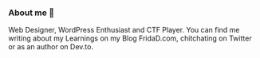 ### About me 👋

<!--
**CodeWithFrida/CodeWithFrida** is a ✨ _special_ ✨ repository because its `README.md` (this file) appears on your GitHub profile.


- 🔭 I’m currently working on ...
- 🌱 I’m currently learning ...
- 👯 I’m looking to collaborate on ...
- 🤔 I’m looking for help with ...
- 💬 Ask me about ...
- 📫 How to reach me: 
- 😄 Pronouns: ...
- ⚡ Fun fact: ...
-->

Web Designer, WordPress Enthusiast and CTF Player. You can find me writing about my Learnings on my Blog FridaD.com, chitchating on Twitter or as an author on Dev.to.
